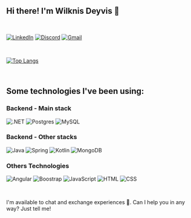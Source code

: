 ## Hi there! I'm Wilknis Deyvis 👋
<br>

[![LinkedIn](https://img.shields.io/badge/LinkedIn-0077B5?style=for-the-badge&logo=linkedin&logoColor=white)](https://www.linkedin.com/in/wilknis/)
[![Discord](https://img.shields.io/badge/Discord-7289DA?style=for-the-badge&logo=discord&logoColor=white)](https://discord.com/users/wilknis)
[![Gmail](https://img.shields.io/badge/Gmail-D14836?style=for-the-badge&logo=gmail&logoColor=white)](wilknisoliveira@gmail.com)

<br>

[![Top Langs](https://github-readme-stats.vercel.app/api/top-langs/?username=wilknisoliveira)](https://github.com/anuraghazra/github-readme-stats)

<br>

## Some technologies I've been using:

### Backend - Main stack
![.NET](https://img.shields.io/badge/.NET-512BD4?style=flat&logo=.net&logoColor=white)
![Postgres](https://img.shields.io/badge/PostgreSQL-4169E1?style=flat&logo=postgresql&logoColor=white)
![MySQL](https://img.shields.io/badge/MySQL-00000F?style=for-the-badge&logo=mysql&logoColor=white)

### Backend - Other stacks
![Java](https://img.shields.io/badge/Java-ED8B00?style=for-the-badge&logo=openjdk&logoColor=white)
![Spring](https://img.shields.io/badge/Spring-6DB33F?style=for-the-badge&logo=spring&logoColor=white)
![Kotlin](https://img.shields.io/badge/Kotlin-0095D5?&style=for-the-badge&logo=kotlin&logoColor=white)
![MongoDB](https://img.shields.io/badge/MongoDB-4EA94B?style=for-the-badge&logo=mongodb&logoColor=white)

### Others Technologies

![Angular](https://img.shields.io/badge/Angular-0F0F11?style=flat&logo=angular&logoColor=white)
![Boostrap](https://img.shields.io/badge/Bootstrap-7952B3?style=flat&logo=bootstrap&logoColor=white)
![JavaScript](https://img.shields.io/badge/JavaScript-323330?style=for-the-badge&logo=javascript&logoColor=F7DF1E)
![HTML](https://img.shields.io/badge/HTML5-E34F26?style=for-the-badge&logo=html5&logoColor=white)
![CSS](	https://img.shields.io/badge/CSS3-1572B6?style=for-the-badge&logo=css3&logoColor=white)

<br>

I'm available to chat and exchange experiences 🤝. Can I help you in any way? Just tell me! 
